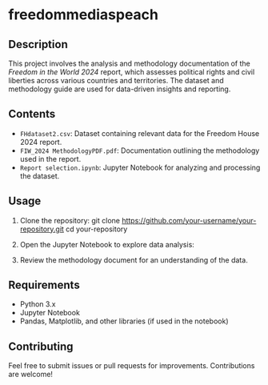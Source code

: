 # freedommediaspeach

## Description
This project involves the analysis and methodology documentation of the *Freedom in the World 2024* report, which assesses political rights and civil liberties across various countries and territories. The dataset and methodology guide are used for data-driven insights and reporting.

## Contents
- `FHdataset2.csv`: Dataset containing relevant data for the Freedom House 2024 report.
- `FIW_2024 MethodologyPDF.pdf`: Documentation outlining the methodology used in the report.
- `Report selection.ipynb`: Jupyter Notebook for analyzing and processing the dataset.

## Usage
1. Clone the repository:
git clone https://github.com/your-username/your-repository.git cd your-repository

2. Open the Jupyter Notebook to explore data analysis:

3. Review the methodology document for an understanding of the data.

## Requirements
- Python 3.x
- Jupyter Notebook
- Pandas, Matplotlib, and other libraries (if used in the notebook)

## Contributing
Feel free to submit issues or pull requests for improvements. Contributions are welcome!

